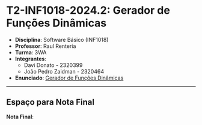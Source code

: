 
# T2-INF1018-2024.2: **Gerador de Funções Dinâmicas**

- **Disciplina**: Software Básico (INF1018)  
- **Professor**: Raul Renteria  
- **Turma**: 3WA  
- **Integrantes**:  
  - Davi Donato - 2320399  
  - João Pedro Zaidman - 2320464  
- **Enunciado**: [Gerador de Funções Dinâmicas](https://www.inf.puc-rio.br/~inf1018/2024.2/trabs/t2/trab2-20242.html)  

---

## **Espaço para Nota Final**
**Nota Final**: 